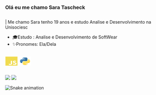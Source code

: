  ### Olá eu me chamo Sara Tascheck


##

| Me chamo Sara tenho 19 anos e estudo Analise e Desenvolvimento na Unisociesc

- 🎓Estudo : Analise e Desenvolvimento de SoftWear
- ✨Pronomes: Ela/Dela


<div style="display: inline_block"><br>
 <img align="center" alt="Rafa-Js" height="30" width="40" src="https://raw.githubusercontent.com/devicons/devicon/master/icons/javascript/javascript-plain.svg">
 <img align="center" alt="Rafa-Python" height="30" width="40" src="https://raw.githubusercontent.com/devicons/devicon/master/icons/python/python-original.svg">
</div>

 ##

<div>
 <a href="https://www.instagram.com/sara_tascheck/" target="_blank"><img src="https://img.shields.io/badge/-Instagram-%23E4405F?style=for-the-badge&logo=instagram&logoColor=white" target="_blank"></a>
 <a href="https://www.linkedin.com/in/sara-tascheck-708aa722a/" target="_blank"><img src="https://img.shields.io/badge/-LinkedIn-%230077B5?style=for-the-badge&logo=linkedin&logoColor=white" target="_blank"></a> 
</div>


  ![Snake animation](https://github.com/SaraTascheck/SaraTascheck/blob/output/github-contribution-grid-snake.svg)

</div>
